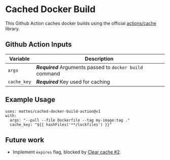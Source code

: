 # Cached Docker Build

This Github Action caches docker builds using the 
official [actions/cache](https://github.com/actions/toolkit/tree/main/packages/cache) library.


## Github Action Inputs

| Variable                         | Description                                                                 |
|----------------------------------|-----------------------------------------------------------------------------|
| `args`                           | ***Required*** Arguments passed to `docker build` command                   |
| `cache_key`                      | ***Required*** Key used for caching                                         |


## Example Usage

```
uses: mattes/cached-docker-build-action@v1
with:
  args: "--pull --file Dockerfile --tag my-image:tag ."
  cache_key: "${{ hashFiles('**/lockfiles') }}"
```

## Future work

  * Implement `expires` flag, blocked by [Clear cache #2](https://github.com/actions/cache/issues/2).

